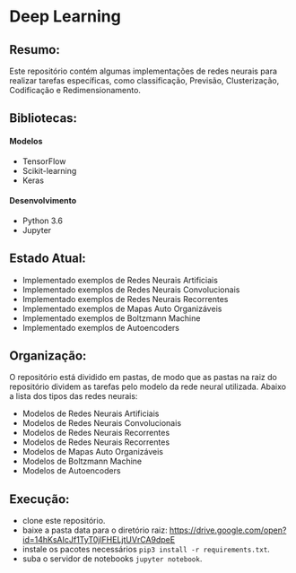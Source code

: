 # Deep Learning

## Resumo:
  Este repositório contém algumas implementações de redes neurais para realizar tarefas específicas, como classificação, Previsão, Clusterização, Codificação e Redimensionamento.
  
## Bibliotecas:
#### Modelos
  - TensorFlow
  - Scikit-learning
  - Keras
#### Desenvolvimento
  - Python 3.6
  - Jupyter

## Estado Atual:

  - Implementado exemplos de Redes Neurais Artificiais
  - Implementado exemplos de Redes Neurais Convolucionais
  - Implementado exemplos de Redes Neurais Recorrentes
  - Implementado exemplos de Mapas Auto Organizáveis
  - Implementado exemplos de Boltzmann Machine
  - Implementado exemplos de Autoencoders 
 
## Organização:
  O repositório está dividido em pastas, de modo que as pastas na raiz do repositório dividem as tarefas pelo modelo da rede neural utilizada. Abaixo a lista dos tipos das redes neurais:
  
  - Modelos de Redes Neurais Artificiais
  - Modelos de Redes Neurais Convolucionais
  - Modelos de Redes Neurais Recorrentes
  - Modelos de Redes Neurais Recorrentes
  - Modelos de Mapas Auto Organizáveis
  - Modelos de Boltzmann Machine
  - Modelos de Autoencoders 
  

## Execução:
  - clone este repositório.
  - baixe a pasta data para o diretório raiz: https://drive.google.com/open?id=14hKsAIcJf1TyT0jlFHELjtUVrCA9dpeE
  - instale os pacotes necessários ```pip3 install -r requirements.txt```.
  - suba o servidor de notebooks ```jupyter notebook```.

